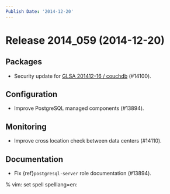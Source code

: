 ```yaml
---
Publish Date: '2014-12-20'
---
```


# Release 2014_059 (2014-12-20)

## Packages

- Security update for [GLSA 201412-16 / couchdb](http://www.gentoo.org/security/en/glsa/glsa-201412-16.xml) (#14100).

## Configuration

- Improve PostgreSQL managed components (#13894).

## Monitoring

- Improve cross location check between data centers (#14110).

## Documentation

- Fix {ref}`postgresql-server` role documentation (#13894).

% vim: set spell spelllang=en:

